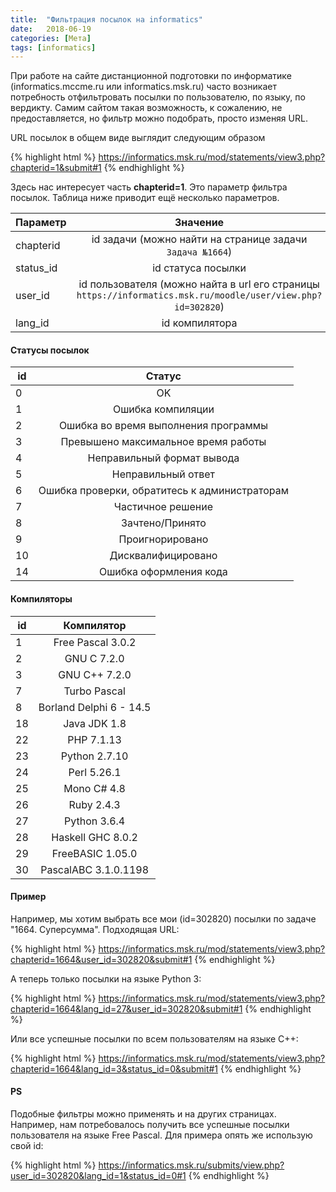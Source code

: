 ```yaml
---
title:  "Фильтрация посылок на informatics"
date:   2018-06-19
categories: [Мета]
tags: [informatics]
---
```


При работе на сайте дистанционной подготовки по информатике (informatics.mccme.ru или informatics.msk.ru) часто возникает потребность отфильтровать посылки по пользователю, по языку, по вердикту.
Самим сайтом такая возможность, к сожалению, не предоставляется, но фильтр можно подобрать, просто изменяя URL.

<!--more-->

URL посылок в общем виде выглядит следующим образом

{% highlight html %}
https://informatics.msk.ru/mod/statements/view3.php?chapterid=1&submit#1
{% endhighlight %}

Здесь нас интересует часть **chapterid=1**. Это параметр фильтра посылок. Таблица ниже приводит ещё несколько параметров.

| Параметр	| Значение   |
| --------- | :--------: |
| chapterid | id задачи (можно найти на странице задачи `Задача №1664`) |
| status_id | id статуса посылки |
| user_id   | id пользователя (можно найта в url его страницы `https://informatics.msk.ru/moodle/user/view.php?id=302820`) |
| lang_id   | id компилятора |

#### Статусы посылок

| id | Статус |
| -- | :----: |
| 0  | OK |
| 1  | Ошибка компиляции |
| 2  | Ошибка во время выполнения программы |
| 3  | Превышено максимальное время работы |
| 4  | Неправильный формат вывода |
| 5  | Неправильный ответ |
| 6  | Ошибка проверки, обратитесь к администраторам |
| 7  | Частичное решение |
| 8  | Зачтено/Принято |
| 9  | Проигнорировано |
| 10 | Дисквалифицировано |
| 14 | Ошибка оформления кода |

#### Компиляторы

| id | Компилятор |
| -- | :----: |
| 1  | Free Pascal 3.0.2 |
| 2  | GNU C 7.2.0 |
| 3  | GNU C++ 7.2.0 |
| 7  | Turbo Pascal |
| 8  | Borland Delphi 6 - 14.5 |
| 18 | Java JDK 1.8 |
| 22 | PHP 7.1.13 |
| 23 | Python 2.7.10 |
| 24 | Perl 5.26.1 |
| 25 | Mono C# 4.8 |
| 26 | Ruby 2.4.3 |
| 27 | Python 3.6.4 |
| 28 | Haskell GHC 8.0.2 |
| 29 | FreeBASIC 1.05.0 |
| 30 | PascalABC 3.1.0.1198 |

#### Пример

Например, мы хотим выбрать все мои (id=302820) посылки по задаче "1664. Суперсумма". Подходящая URL:

{% highlight html %}
https://informatics.msk.ru/mod/statements/view3.php?chapterid=1664&user_id=302820&submit#1
{% endhighlight %}

А теперь только посылки на языке Python 3:

{% highlight html %}
https://informatics.msk.ru/mod/statements/view3.php?chapterid=1664&lang_id=27&user_id=302820&submit#1
{% endhighlight %}

Или все успешные посылки по всем пользователям на языке C++:

{% highlight html %}
https://informatics.msk.ru/mod/statements/view3.php?chapterid=1664&lang_id=3&status_id=0&submit#1
{% endhighlight %}

#### PS

Подобные фильтры можно применять и на других страницах. Например, нам потребовалось получить все успешные посылки пользователя на языке Free Pascal. Для примера опять же использую свой id:

{% highlight html %}
https://informatics.msk.ru/submits/view.php?user_id=302820&lang_id=1&status_id=0#1
{% endhighlight %}
